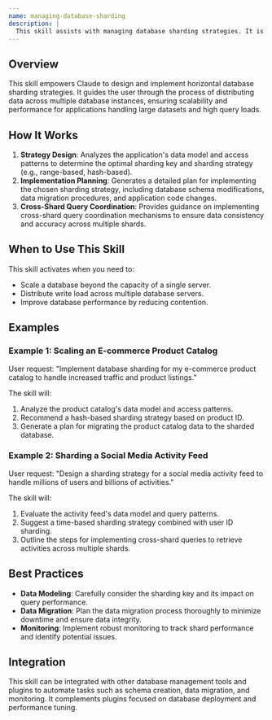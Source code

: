 ```yaml
---
name: managing-database-sharding
description: |
  This skill assists with managing database sharding strategies. It is activated when the user needs to implement horizontal database sharding to scale beyond single-server limitations. The skill supports designing sharding strategies, distributing data across multiple database instances, and implementing consistent hashing, automatic rebalancing, and cross-shard query coordination. Use this skill when the user mentions "database sharding", "sharding implementation", "scale database", or "horizontal partitioning". The plugin helps design and implement sharding for high-scale applications.
---
```


## Overview

This skill empowers Claude to design and implement horizontal database sharding strategies. It guides the user through the process of distributing data across multiple database instances, ensuring scalability and performance for applications handling large datasets and high query loads.

## How It Works

1. **Strategy Design**: Analyzes the application's data model and access patterns to determine the optimal sharding key and sharding strategy (e.g., range-based, hash-based).
2. **Implementation Planning**: Generates a detailed plan for implementing the chosen sharding strategy, including database schema modifications, data migration procedures, and application code changes.
3. **Cross-Shard Query Coordination**: Provides guidance on implementing cross-shard query coordination mechanisms to ensure data consistency and accuracy across multiple shards.

## When to Use This Skill

This skill activates when you need to:
- Scale a database beyond the capacity of a single server.
- Distribute write load across multiple database servers.
- Improve database performance by reducing contention.

## Examples

### Example 1: Scaling an E-commerce Product Catalog

User request: "Implement database sharding for my e-commerce product catalog to handle increased traffic and product listings."

The skill will:
1. Analyze the product catalog's data model and access patterns.
2. Recommend a hash-based sharding strategy based on product ID.
3. Generate a plan for migrating the product catalog data to the sharded database.

### Example 2: Sharding a Social Media Activity Feed

User request: "Design a sharding strategy for a social media activity feed to handle millions of users and billions of activities."

The skill will:
1. Evaluate the activity feed's data model and query patterns.
2. Suggest a time-based sharding strategy combined with user ID sharding.
3. Outline the steps for implementing cross-shard queries to retrieve activities across multiple shards.

## Best Practices

- **Data Modeling**: Carefully consider the sharding key and its impact on query performance.
- **Data Migration**: Plan the data migration process thoroughly to minimize downtime and ensure data integrity.
- **Monitoring**: Implement robust monitoring to track shard performance and identify potential issues.

## Integration

This skill can be integrated with other database management tools and plugins to automate tasks such as schema creation, data migration, and monitoring. It complements plugins focused on database deployment and performance tuning.